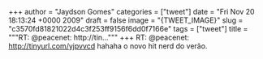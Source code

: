 
+++
author = "Jaydson Gomes"
categories = ["tweet"]
date = "Fri Nov 20 18:13:24 +0000 2009"
draft = false
image = "{TWEET_IMAGE}"
slug = "c3570fd81821022d4c3f253ff9156f6dd0f7166e"
tags = ["tweet"]
title = """RT: @peacenet: http://tin..."""
+++
RT: @peacenet: http://tinyurl.com/yjpvvcd hahaha o novo hit nerd do verão.
